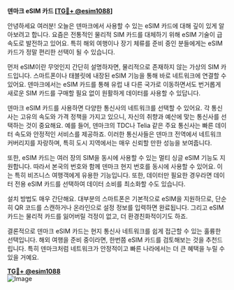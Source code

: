 **덴마크 eSIM 카드 [[TG💪+ @esim1088](https://t.me/s/esim1088)]**

안녕하세요 여러분! 오늘은 덴마크에서 사용할 수 있는 eSIM 카드에 대해 깊이 있게 알아보려고 합니다. 요즘은 전통적인 물리적 SIM 카드를 대체하기 위해 eSIM 기술이 급속도로 발전하고 있어요. 특히 해외 여행이나 장기 체류를 준비 중인 분들에게는 eSIM 카드가 정말 편리한 선택이 될 수 있습니다.

먼저 eSIM이란 무엇인지 간단히 설명하자면, 물리적으로 존재하지 않는 가상의 SIM 카드입니다. 스마트폰이나 태블릿에 내장된 eSIM 기능을 통해 바로 네트워크에 연결할 수 있어요. 덴마크에서는 eSIM 카드를 통해 유럽 내 다른 국가로 이동하면서도 번거롭게 새로운 SIM 카드를 구매할 필요 없이 원활하게 데이터를 사용할 수 있답니다.

덴마크 eSIM 카드를 사용하면 다양한 통신사의 네트워크를 선택할 수 있어요. 각 통신사는 고유의 속도와 가격 정책을 가지고 있으니, 자신의 취향과 예산에 맞는 통신사를 선택하는 것이 중요해요. 예를 들어, 덴마크의 TDC나 Telia 같은 주요 통신사는 빠른 데이터 속도와 안정적인 서비스를 제공하죠. 이러한 통신사들은 덴마크 전역에서 네트워크 커버리지를 자랑하며, 특히 도시 지역에서는 매우 신뢰할 만한 성능을 보여줍니다.

또한, eSIM 카드는 여러 장의 SIM을 동시에 사용할 수 있는 멀티 싱글 eSIM 기능도 지원합니다. 따라서 본국의 번호와 함께 덴마크 현지 번호를 동시에 사용할 수 있어요. 이는 특히 비즈니스 여행객에게 유용한 기능입니다. 또한, 데이터만 필요한 경우라면 데이터 전용 eSIM 카드를 선택하여 데이터 소비를 최소화할 수도 있습니다.

설치 방법도 매우 간단해요. 대부분의 스마트폰은 기본적으로 eSIM을 지원하므로, 단순히 QR 코드를 스캔하거나 온라인으로 설정 정보를 입력하면 완료됩니다. 그리고 eSIM 카드는 물리적 카드를 잃어버릴 걱정이 없고, 더 환경친화적이기도 하죠.

결론적으로 덴마크 eSIM 카드는 현지 통신사 네트워크를 쉽게 접근할 수 있는 훌륭한 선택입니다. 해외 여행을 준비 중이라면, 한번쯤 eSIM 카드를 검토해보는 것을 추천드립니다. 특히 덴마크처럼 네트워크가 안정적이고 빠른 나라에서는 더 큰 혜택을 누릴 수 있을 거예요.

**[TG💪+ @esim1088](https://t.me/s/esim1088)**  
![Image](https://i.postimg.cc/Y0z9fWf4/image.png)